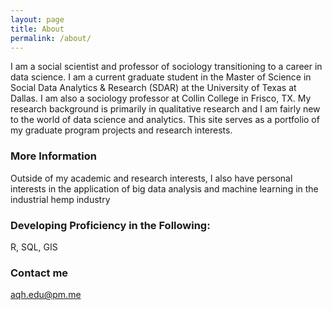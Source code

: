 ```yaml
---
layout: page
title: About
permalink: /about/
---
```


I am a social scientist and professor of sociology transitioning to a career in data science. I am a current graduate student in the Master of Science in Social Data Analytics & Research (SDAR) at the University of Texas at Dallas. I am also a sociology professor at Collin College in Frisco, TX. My research background is primarily in qualitative research and I am fairly new to the world of data science and analytics. This site serves as a portfolio of my graduate program projects and research interests.

### More Information

Outside of my academic and research interests, I also have personal interests in the application of big data analysis and machine learning in the industrial hemp industry

### Developing Proficiency in the Following:

R, SQL, GIS

### Contact me

[aqh.edu@pm.me](mailto:aqh.edu@pm.me)
